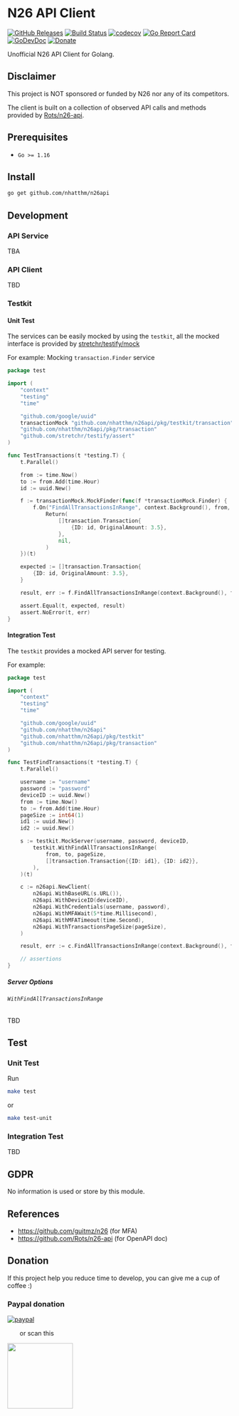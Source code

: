 # N26 API Client

[![GitHub Releases](https://img.shields.io/github/v/release/nhatthm/n26api)](https://github.com/nhatthm/n26api/releases/latest)
[![Build Status](https://github.com/nhatthm/n26api/actions/workflows/test.yaml/badge.svg)](https://github.com/nhatthm/n26api/actions/workflows/test.yaml)
[![codecov](https://codecov.io/gh/nhatthm/n26api/branch/master/graph/badge.svg?token=eTdAgDE2vR)](https://codecov.io/gh/nhatthm/n26api)
[![Go Report Card](https://goreportcard.com/badge/github.com/nhatthm/httpmock)](https://goreportcard.com/report/github.com/nhatthm/httpmock)
[![GoDevDoc](https://img.shields.io/badge/dev-doc-00ADD8?logo=go)](https://pkg.go.dev/github.com/nhatthm/n26api)
[![Donate](https://img.shields.io/badge/Donate-PayPal-green.svg)](https://www.paypal.com/donate/?hosted_button_id=PJZSGJN57TDJY)

Unofficial N26 API Client for Golang.

## Disclaimer

This project is NOT sponsored or funded by N26 nor any of its competitors.

The client is built on a collection of observed API calls and methods provided by [Rots/n26-api](https://github.com/Rots/n26-api).

## Prerequisites

- `Go >= 1.16`

## Install

```bash
go get github.com/nhatthm/n26api
```

## Development

### API Service

TBA

### API Client

TBD

### Testkit

#### Unit Test

The services can be easily mocked by using the `testkit`, all the mocked interface is provided
by [stretchr/testify/mock](https://github.com/stretchr/testify#mock-package)

For example: Mocking `transaction.Finder` service

```go
package test

import (
    "context"
    "testing"
    "time"

    "github.com/google/uuid"
    transactionMock "github.com/nhatthm/n26api/pkg/testkit/transaction"
    "github.com/nhatthm/n26api/pkg/transaction"
    "github.com/stretchr/testify/assert"
)

func TestTransactions(t *testing.T) {
    t.Parallel()

    from := time.Now()
    to := from.Add(time.Hour)
    id := uuid.New()

    f := transactionMock.MockFinder(func(f *transactionMock.Finder) {
        f.On("FindAllTransactionsInRange", context.Background(), from, to).
            Return(
                []transaction.Transaction{
                    {ID: id, OriginalAmount: 3.5},
                },
                nil,
            )
    })(t)

    expected := []transaction.Transaction{
        {ID: id, OriginalAmount: 3.5},
    }

    result, err := f.FindAllTransactionsInRange(context.Background(), from, to)

    assert.Equal(t, expected, result)
    assert.NoError(t, err)
}
```

#### Integration Test

The `testkit` provides a mocked API server for testing.

For example:

```go
package test

import (
    "context"
    "testing"
    "time"

    "github.com/google/uuid"
    "github.com/nhatthm/n26api"
    "github.com/nhatthm/n26api/pkg/testkit"
    "github.com/nhatthm/n26api/pkg/transaction"
)

func TestFindTransactions(t *testing.T) {
    t.Parallel()

    username := "username"
    password := "password"
    deviceID := uuid.New()
    from := time.Now()
    to := from.Add(time.Hour)
    pageSize := int64(1)
    id1 := uuid.New()
    id2 := uuid.New()

    s := testkit.MockServer(username, password, deviceID,
        testkit.WithFindAllTransactionsInRange(
            from, to, pageSize,
            []transaction.Transaction{{ID: id1}, {ID: id2}},
        ),
    )(t)

    c := n26api.NewClient(
        n26api.WithBaseURL(s.URL()),
        n26api.WithDeviceID(deviceID),
        n26api.WithCredentials(username, password),
        n26api.WithMFAWait(5*time.Millisecond),
        n26api.WithMFATimeout(time.Second),
        n26api.WithTransactionsPageSize(pageSize),
    )

    result, err := c.FindAllTransactionsInRange(context.Background(), from, to)

    // assertions
}
```

##### Server Options

###### `WithFindAllTransactionsInRange`

TBD

## Test

### Unit Test

Run

```bash
make test
```

or

```bash
make test-unit
```

### Integration Test

TBD

## GDPR

No information is used or store by this module.

## References

- https://github.com/guitmz/n26 (for MFA)
- https://github.com/Rots/n26-api (for OpenAPI doc)

## Donation

If this project help you reduce time to develop, you can give me a cup of coffee :)

### Paypal donation

[![paypal](https://www.paypalobjects.com/en_US/i/btn/btn_donateCC_LG.gif)](https://www.paypal.com/donate/?hosted_button_id=PJZSGJN57TDJY)

&nbsp;&nbsp;&nbsp;&nbsp;&nbsp;&nbsp;&nbsp;or scan this

<img src="https://user-images.githubusercontent.com/1154587/113494222-ad8cb200-94e6-11eb-9ef3-eb883ada222a.png" width="147px" />
